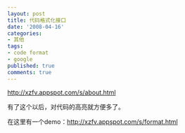 ```yaml
---
layout: post
title: 代码格式化接口
date: '2008-04-16'
categories:
- 其他
tags:
- code format
- google
published: true
comments: true
---
```

<p><a href="http://xzfv.appspot.com/s/about.html" target="_blank">http://xzfv.appspot.com/s/about.html</a></p>

<p>有了这个以后，对代码的高亮就方便多了。</p>

<p>在这里有一个demo：<a href="http://xzfv.appspot.com/s/format.html" target="_blank">http://xzfv.appspot.com/s/format.html</a></p>
